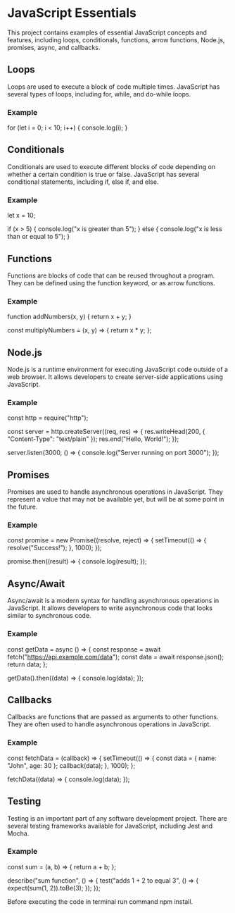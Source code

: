 # JavaScript Essentials

This project contains examples of essential JavaScript concepts and features, including loops, conditionals, functions, arrow functions, Node.js, promises, async, and callbacks.

## Loops

Loops are used to execute a block of code multiple times. JavaScript has several types of loops, including for, while, and do-while loops.

### Example

for (let i = 0; i < 10; i++) {
console.log(i);
}

## Conditionals

Conditionals are used to execute different blocks of code depending on whether a certain condition is true or false. JavaScript has several conditional statements, including if, else if, and else.

### Example

let x = 10;

if (x > 5) {
console.log("x is greater than 5");
} else {
console.log("x is less than or equal to 5");
}

## Functions

Functions are blocks of code that can be reused throughout a program. They can be defined using the function keyword, or as arrow functions.

### Example

function addNumbers(x, y) {
return x + y;
}

const multiplyNumbers = (x, y) => {
return x \* y;
};

## Node.js

Node.js is a runtime environment for executing JavaScript code outside of a web browser. It allows developers to create server-side applications using JavaScript.

### Example

const http = require("http");

const server = http.createServer((req, res) => {
res.writeHead(200, { "Content-Type": "text/plain" });
res.end("Hello, World!");
});

server.listen(3000, () => {
console.log("Server running on port 3000");
});

## Promises

Promises are used to handle asynchronous operations in JavaScript. They represent a value that may not be available yet, but will be at some point in the future.

### Example

const promise = new Promise((resolve, reject) => {
setTimeout(() => {
resolve("Success!");
}, 1000);
});

promise.then((result) => {
console.log(result);
});

## Async/Await

Async/await is a modern syntax for handling asynchronous operations in JavaScript. It allows developers to write asynchronous code that looks similar to synchronous code.

### Example

const getData = async () => {
const response = await fetch("https://api.example.com/data");
const data = await response.json();
return data;
};

getData().then((data) => {
console.log(data);
});

## Callbacks

Callbacks are functions that are passed as arguments to other functions. They are often used to handle asynchronous operations in JavaScript.

### Example

const fetchData = (callback) => {
setTimeout(() => {
const data = { name: "John", age: 30 };
callback(data);
}, 1000);
};

fetchData((data) => {
console.log(data);
});

## Testing

Testing is an important part of any software development project. There are several testing frameworks available for JavaScript, including Jest and Mocha.

### Example

const sum = (a, b) => {
return a + b;
};

describe("sum function", () => {
test("adds 1 + 2 to equal 3", () => {
expect(sum(1, 2)).toBe(3);
});
});

Before executing the code in terminal run command npm install.
